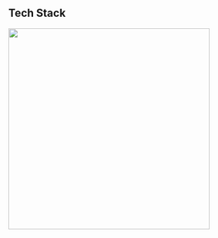 ## Tech Stack
<div align="left">
  <img src="https://skillicons.dev/icons?i=js,ts,react,obsidian,docker,php,mysql,mongodb,express" width="400"/>
</div>
